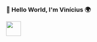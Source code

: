 ### 👋 Hello World, I'm Vinícius 🌍

<a href="https://www.linkedin.com/in/vin%C3%ADcius-bacellar-8b271a1b4/"><img width="40" src="https://image.flaticon.com/icons/png/512/61/61109.png"></img></a>

